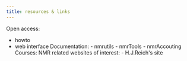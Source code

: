 ```yaml
---
title: resources & links
---
```


Open access:
   - howto
   - web interface
Documentation:
    - nmrutils
    - nmrTools
    - nmrAccouting
Courses:
NMR related websites of interest:
    - H.J.Reich's site
